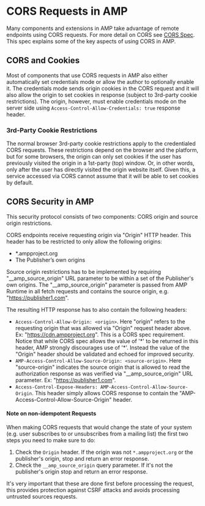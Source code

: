<!---
Copyright 2016 The AMP HTML Authors. All Rights Reserved.

Licensed under the Apache License, Version 2.0 (the "License");
you may not use this file except in compliance with the License.
You may obtain a copy of the License at

      http://www.apache.org/licenses/LICENSE-2.0

Unless required by applicable law or agreed to in writing, software
distributed under the License is distributed on an "AS-IS" BASIS,
WITHOUT WARRANTIES OR CONDITIONS OF ANY KIND, either express or implied.
See the License for the specific language governing permissions and
limitations under the License.
-->

# CORS Requests in AMP

Many components and extensions in AMP take advantage of remote endpoints using CORS requests. For more detail
on CORS see [CORS Spec](https://www.w3.org/TR/cors/). This spec explains some of the key aspects of using CORS
in AMP.

## CORS and Cookies

Most of components that use CORS requests in AMP also either automatically set credentials mode or allow the
author to optionally enable it. The credentials mode sends origin cookies in the CORS request and it will also
allow the origin to set cookies in response (subject to 3rd-party cookie restrictions). The origin, however,
must enable credentials mode on the server side using `Access-Control-Allow-Credentials: true` response header.

### 3rd-Party Cookie Restrictions

The normal browser 3rd-party cookie restrictions apply to the credentialed CORS requests. These restrictions depend
on the browser and the platform, but for some browsers, the origin can only set cookies if the user has previously
visited the origin in a 1st-party (top) window. Or, in other words, only after the user has directly visited the
origin website itself. Given this, a service accessed via CORS cannot assume that it will be able to set cookies
by default.

## CORS Security in AMP

This security protocol consists of two components: CORS origin and source origin restrictions.

CORS endpoints receive requesting origin via "Origin" HTTP header. This header has to be restricted to only allow the following origins:
 - *.ampproject.org
 - The Publisher’s own origins

Source origin restrictions has to be implemented by requiring "__amp_source_origin" URL parameter to be within a set of the Publisher's own origins. The "__amp_source_origin" parameter is passed from AMP Runtime in all fetch requests and contains the source origin, e.g. "https://publisher1.com".

The resulting HTTP response has to also contain the following headers:
 - `Access-Control-Allow-Origin: <origin>`. Here "origin" refers to the requesting origin that was allowed via "Origin" request header above. Ex: "https://cdn.ampproject.org". This is a CORS spec requirement. Notice that while CORS spec allows the value of '\*' to be returned in this header, AMP strongly discourages use of '\*'. Instead the value of the "Origin" header should be validated and echoed for improved security.
 - `AMP-Access-Control-Allow-Source-Origin: <source-origin>`. Here "source-origin" indicates the source origin that is allowed to read the authorization response as was verified via "__amp_source_origin" URL parameter. Ex: "https://publisher1.com".
 - `Access-Control-Expose-Headers: AMP-Access-Control-Allow-Source-Origin`. This header simply allows CORS response to contain the "AMP-Access-Control-Allow-Source-Origin" header.

#### Note on non-idempotent Requests
When making CORS requests that would change the state of your system (e.g. user subscribes to or unsubscribes from a mailing list) the first two steps you need to make sure to do:

1. Check the `Origin` header. If the origin was not `*.ampproject.org` or the publisher's origin, stop and return an error response.
2. Check the `__amp_source_origin` query parameter. If it's not the publisher's origin stop and return an error response.

It's very important that these are done first before processing the request, this provides protection against CSRF attacks and avoids processing untrusted sources requests.
